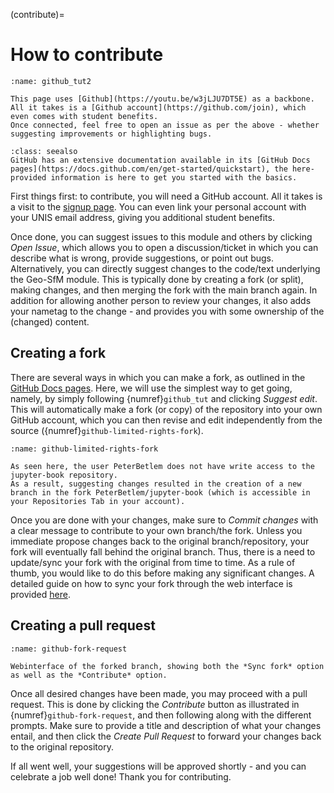 (contribute)=
# How to contribute

```{figure} ../../../assets/github_tut.gif
:name: github_tut2

This page uses [Github](https://youtu.be/w3jLJU7DT5E) as a backbone.
All it takes is a [Github account](https://github.com/join), which even comes with student benefits.
Once connected, feel free to open an issue as per the above - whether suggesting improvements or highlighting bugs.
```

```{admonition} GitHub how-to's and tutorial
:class: seealso
GitHub has an extensive documentation available in its [GitHub Docs pages](https://docs.github.com/en/get-started/quickstart), the here-provided information is here to get you started with the basics.
```

First things first: to contribute, you will need a GitHub account.
All it takes is a visit to the [signup page](https://github.com/join).
You can even link your personal account with your UNIS email address, giving you additional student benefits.

Once done, you can suggest issues to this module and others by clicking *Open Issue*, which allows you to open a discussion/ticket in which you can describe what is wrong, provide suggestions, or point out bugs.
Alternatively, you can directly suggest changes to the code/text underlying the Geo-SfM module.
This is typically done by creating a fork (or split), making changes, and then merging the fork with the main branch again.
In addition for allowing another person to review your changes, it also adds your nametag to the change - and provides you with some ownership of the (changed) content.

## Creating a fork

There are several ways in which you can make a fork, as outlined in the [GitHub Docs pages](https://docs.github.com/en/get-started/quickstart).
Here, we will use the simplest way to get going, namely, by simply following {numref}`github_tut` and clicking *Suggest edit*.
This will automatically make a fork (or copy) of the repository into your own GitHub account, which you can then revise and edit independently from the source ({numref}`github-limited-rights-fork`).

```{figure} assets/github-limited-rights-fork.png
:name: github-limited-rights-fork

As seen here, the user PeterBetlem does not have write access to the jupyter-book repository.
As a result, suggesting changes resulted in the creation of a new branch in the fork PeterBetlem/jupyter-book (which is accessible in your Repositories Tab in your account).
```

Once you are done with your changes, make sure to *Commit changes* with a clear message to contribute to your own branch/the fork.
Unless you immediate propose changes back to the original branch/repository, your fork will eventually fall behind the original branch.
Thus, there is a need to update/sync your fork with the original from time to time.
As a rule of thumb, you would like to do this before making any significant changes.
A detailed guide on how to sync your fork through the web interface is provided [here](https://docs.github.com/en/pull-requests/collaborating-with-pull-requests/working-with-forks/syncing-a-fork).

## Creating a pull request

```{figure} assets/github-fork-request.png
:name: github-fork-request

Webinterface of the forked branch, showing both the *Sync fork* option as well as the *Contribute* option.
```

Once all desired changes have been made, you may proceed with a pull request.
This is done by clicking the *Contribute* button as illustrated in {numref}`github-fork-request`, and then following along with the different prompts.
Make sure to provide a title and description of what your changes entail, and then click the *Create Pull Request* to forward your changes back to the original repository.

If all went well, your suggestions will be approved shortly - and you can celebrate a job well done! Thank you for contributing.


